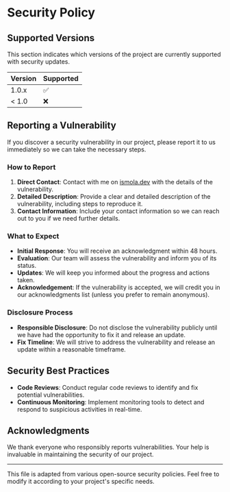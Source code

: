# Security Policy

## Supported Versions

This section indicates which versions of the project are currently supported with security updates.

| Version | Supported          |
| ------- | ------------------ |
| 1.0.x   | :white_check_mark: |
| < 1.0   | :x:                |

## Reporting a Vulnerability

If you discover a security vulnerability in our project, please report it to us immediately so we can take the necessary steps.

### How to Report

1. **Direct Contact**: Contact with me on [ismola.dev](https://ismola.dev/) with the details of the vulnerability.
2. **Detailed Description**: Provide a clear and detailed description of the vulnerability, including steps to reproduce it.
3. **Contact Information**: Include your contact information so we can reach out to you if we need further details.

### What to Expect

- **Initial Response**: You will receive an acknowledgment within 48 hours.
- **Evaluation**: Our team will assess the vulnerability and inform you of its status.
- **Updates**: We will keep you informed about the progress and actions taken.
- **Acknowledgement**: If the vulnerability is accepted, we will credit you in our acknowledgments list (unless you prefer to remain anonymous).

### Disclosure Process

- **Responsible Disclosure**: Do not disclose the vulnerability publicly until we have had the opportunity to fix it and release an update.
- **Fix Timeline**: We will strive to address the vulnerability and release an update within a reasonable timeframe.

## Security Best Practices

- **Code Reviews**: Conduct regular code reviews to identify and fix potential vulnerabilities.
- **Continuous Monitoring**: Implement monitoring tools to detect and respond to suspicious activities in real-time.

## Acknowledgments

We thank everyone who responsibly reports vulnerabilities. Your help is invaluable in maintaining the security of our project.

---

This file is adapted from various open-source security policies. Feel free to modify it according to your project's specific needs.
